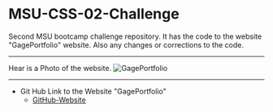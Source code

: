 # MSU-CSS-02-Challenge
Second MSU bootcamp challenge repository. It has the code to the website "GagePortfolio" website. Also any changes or corrections to the code.
*** 
Hear is a Photo of the website.
![GagePortfolio](./assets/images/)
***
* Git Hub Link to the Website "GagePortfolio"
    * [GitHub-Website](  "GagePortfolio")